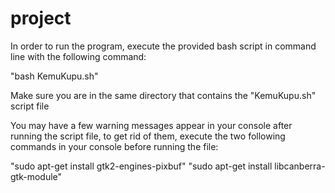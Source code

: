 # project

In order to run the program, execute the provided bash script in command line
with the following command:

"bash KemuKupu.sh"

Make sure you are in the same directory that contains the "KemuKupu.sh" script file

You may have a few warning messages appear in your console after running the script file, 
to get rid of them, execute the two following commands in your console before running the file:

"sudo apt-get install gtk2-engines-pixbuf"
"sudo apt-get install libcanberra-gtk-module"
